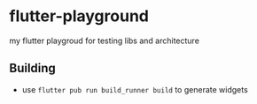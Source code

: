 # flutter-playground
my flutter playgroud for testing libs and architecture

## Building
- use `flutter pub run build_runner build` to generate widgets